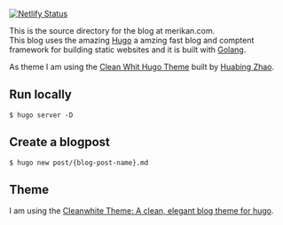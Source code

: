 [![Netlify Status](https://api.netlify.com/api/v1/badges/f8737ec0-4a8b-4af4-84fc-7fe02150cde8/deploy-status)](https://app.netlify.com/sites/ecstatic-northcutt-d24a11/deploys)

This is the source directory for the blog at merikan.com.   
This blog uses the amazing [Hugo](https://gohugo.io/) a amzing fast blog and comptent framework for building static websites and it is built with [Golang](https://golang.org/).   

As theme I am using the [Clean Whit Hugo Theme](https://themes.gohugo.io/hugo-theme-cleanwhite/) built by [Huabing Zhao](https://github.com/zhaohuabing).   


## Run locally
```
$ hugo server -D
```

## Create a blogpost
```
$ hugo new post/{blog-post-name}.md
```

## Theme

I am using the [Cleanwhite Theme: A clean, elegant blog theme for hugo](https://github.com/zhaohuabing/hugo-theme-cleanwhite).


